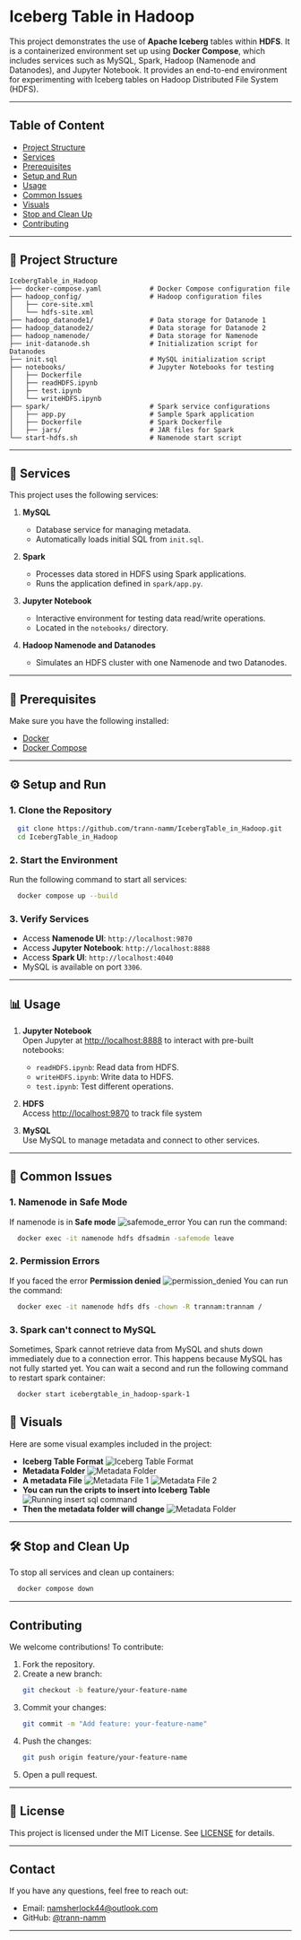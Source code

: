 # Iceberg Table in Hadoop

This project demonstrates the use of **Apache Iceberg** tables within **HDFS**. It is a containerized environment set up using **Docker Compose**, which includes services such as MySQL, Spark, Hadoop (Namenode and Datanodes), and Jupyter Notebook. It provides an end-to-end environment for experimenting with Iceberg tables on Hadoop Distributed File System (HDFS).

---
## **Table of Content**
- [Project Structure](#-project-structure)
- [Services](#-services)
- [Prerequisites](#-prerequisites)
- [Setup and Run](#-setup-and-run)
- [Usage](#-usage)
- [Common Issues](#-common-issues)
- [Visuals](#-visuals)
- [Stop and Clean Up](#-stop-and-clean-up)
- [Contributing](#contributing)

---
## 📂 **Project Structure**

```plaintext
IcebergTable_in_Hadoop
├── docker-compose.yaml            # Docker Compose configuration file
├── hadoop_config/                 # Hadoop configuration files
│   ├── core-site.xml
│   └── hdfs-site.xml
├── hadoop_datanode1/              # Data storage for Datanode 1
├── hadoop_datanode2/              # Data storage for Datanode 2
├── hadoop_namenode/               # Data storage for Namenode
├── init-datanode.sh               # Initialization script for Datanodes
├── init.sql                       # MySQL initialization script
├── notebooks/                     # Jupyter Notebooks for testing
│   ├── Dockerfile
│   ├── readHDFS.ipynb
│   ├── test.ipynb
│   └── writeHDFS.ipynb
├── spark/                         # Spark service configurations
│   ├── app.py                     # Sample Spark application
│   ├── Dockerfile                 # Spark Dockerfile
│   ├── jars/                      # JAR files for Spark
└── start-hdfs.sh                  # Namenode start script
```

---

## 🚀 **Services**

This project uses the following services:

1. **MySQL**  
   - Database service for managing metadata.
   - Automatically loads initial SQL from `init.sql`.

2. **Spark**  
   - Processes data stored in HDFS using Spark applications.
   - Runs the application defined in `spark/app.py`.

3. **Jupyter Notebook**  
   - Interactive environment for testing data read/write operations.
   - Located in the `notebooks/` directory.

4. **Hadoop Namenode and Datanodes**  
   - Simulates an HDFS cluster with one Namenode and two Datanodes.

---

## 🔧 **Prerequisites**

Make sure you have the following installed:

- [Docker](https://docs.docker.com/get-docker/)
- [Docker Compose](https://docs.docker.com/compose/)

---

## ⚙️ **Setup and Run**

### 1. Clone the Repository

```bash
  git clone https://github.com/trann-namm/IcebergTable_in_Hadoop.git
  cd IcebergTable_in_Hadoop
```

### 2. Start the Environment

Run the following command to start all services:

```bash
  docker compose up --build
```


### 3. Verify Services

- Access **Namenode UI**: `http://localhost:9870`  
- Access **Jupyter Notebook**: `http://localhost:8888`  
- Access **Spark UI**: `http://localhost:4040`  
- MySQL is available on port `3306`.

---

## 📊 **Usage**

1. **Jupyter Notebook**  
   Open Jupyter at [http://localhost:8888](http://localhost:8888) to interact with pre-built notebooks:
   - `readHDFS.ipynb`: Read data from HDFS.
   - `writeHDFS.ipynb`: Write data to HDFS.
   - `test.ipynb`: Test different operations.

2. **HDFS**  
   Access [http://localhost:9870](http://localhost:9870) to track file system

3. **MySQL**  
   Use MySQL to manage metadata and connect to other services.

---

## 🐞 **Common Issues**

### 1. Namenode in Safe Mode
If namenode is in **Safe mode**
![safemode_error](images/safemode_error.png)
You can run the command:
```bash
  docker exec -it namenode hdfs dfsadmin -safemode leave
```

### 2. Permission Errors
If you faced the error **Permission denied**
![permission_denied](images/user_permission_denied.png)
You can run the command:
```bash
  docker exec -it namenode hdfs dfs -chown -R trannam:trannam /
```
### 3. Spark can't connect to MySQL
Sometimes, Spark cannot retrieve data from MySQL and shuts down immediately due to a connection error. This happens because MySQL has not fully started yet.
You can wait a second and run the following command to restart spark container:

```bash
  docker start icebergtable_in_hadoop-spark-1
```
## 📸 **Visuals**

Here are some visual examples included in the project:

- **Iceberg Table Format** 
![Iceberg Table Format](images/iceberg_format.png)
- **Metadata Folder** 
![Metadata Folder](images/iceberg_metadata_folder.png)
- **A metadata File**
![Metadata File 1](images/metadata_file_1.png)
![Metadata File 2](images/metadata_file_2.png)
- **You can run the cripts to insert into Iceberg Table**
![Running insert sql command](images/insert_into_iceberg_table.png)
- **Then the metadata folder will change**
![Metadata Folder](images/iceberg_metadata_update.png)

---

## 🛠️ **Stop and Clean Up**

To stop all services and clean up containers:

```bash
  docker compose down
```

---

## **Contributing**

We welcome contributions! To contribute:
1. Fork the repository.
2. Create a new branch:
   ```bash
   git checkout -b feature/your-feature-name
   ```
3. Commit your changes:
   ```bash
   git commit -m "Add feature: your-feature-name"
   ```
4. Push the changes:
   ```bash
   git push origin feature/your-feature-name
   ```
5. Open a pull request.

---

## 📄 **License**

This project is licensed under the MIT License. See [LICENSE](LICENSE) for details.

---

## **Contact**
If you have any questions, feel free to reach out:
- Email: namsherlock44@outlook.com
- GitHub: [@trann-namm](https://github.com/trann-namm)

---
